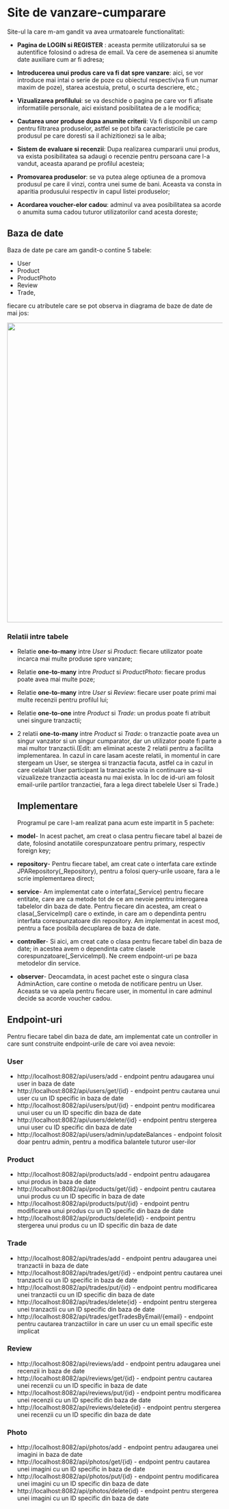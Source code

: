 # Site de vanzare-cumparare
Site-ul la care m-am gandit va avea urmatoarele functionalitati:

- **Pagina de LOGIN si REGISTER** : aceasta permite utilizatorului sa se autentifice folosind o adresa de email. Va cere de asemenea si anumite date auxiliare cum ar fi adresa;
    
- **Introducerea unui produs care va fi dat spre vanzare**: aici, se vor introduce mai intai o serie de poze cu obiectul respectiv(va fi un numar maxim de poze), starea acestuia, pretul, o scurta descriere, etc.;
    
- **Vizualizarea profilului**: se va deschide o pagina pe care vor fi afisate informatiile personale, aici existand posibilitatea de a le modifica;
    
- **Cautarea unor produse dupa anumite criterii**: Va fi disponibil un camp pentru filtrarea produselor, astfel se pot bifa caracteristicile pe care produsul pe care doresti sa il achizitionezi sa le aiba;
    
- **Sistem de evaluare si recenzii**: Dupa realizarea cumpararii unui produs, va exista posibilitatea sa adaugi o recenzie pentru persoana care l-a vandut, aceasta aparand pe profilul acesteia;
    
- **Promovarea produselor**: se va putea alege optiunea de a promova produsul pe care il vinzi, contra unei sume de bani. Aceasta va consta in aparitia produsului respectiv in capul listei produselor;
  
- **Acordarea voucher-elor cadou**: adminul va avea posibilitatea sa acorde o anumita suma cadou tuturor utilizatorilor cand acesta doreste;
    
## Baza de date

Baza de date pe care am gandit-o contine 5 tabele:
- User
- Product
- ProductPhoto
- Review
- Trade,
  
fiecare cu atributele care se pot observa in diagrama de baze de date de mai jos:

<p align="center">
  <img src="https://github.com/CristianHoban/PS_Project/assets/126794626/54b9728a-7106-4b76-847f-d7f26d9bcbcc" width="700">
</p>


### Relatii intre tabele

- Relatie **one-to-many** intre *User* si *Product*: fiecare utilizator poate incarca mai multe produse spre vanzare;
- Relatie **one-to-many** intre *Product* si *ProductPhoto*: fiecare produs poate avea mai multe poze;
- Relatie **one-to-many** intre *User* si *Review*: fiecare user poate primi mai multe recenzii pentru profilul lui;
- Relatie **one-to-one** intre *Product* si *Trade*: un produs poate fi atribuit unei singure tranzactii;
- 2 relatii **one-to-many** intre *Product* si *Trade*: o tranzactie poate avea un singur vanzator si un singur cumparator, dar un utilizator poate fi parte a mai multor tranzactii.(Edit: am eliminat aceste 2 relatii pentru a facilita implementarea. In cazul in care lasam aceste relatii, in momentul in care stergeam un User, se stergea si tranzactia facuta, astfel ca in cazul in care celalalt User participant la tranzactie voia in continuare sa-si vizualizeze tranzactia aceasta nu mai exista. In loc de id-uri am folosit email-urile partilor tranzactiei, fara a lega direct tabelele User si Trade.)

  ## Implementare

  Programul pe care l-am realizat pana acum este impartit in 5 pachete:
- **model**-
  In acest pachet, am creat o clasa pentru fiecare tabel al bazei de date, folosind anotatiile corespunzatoare pentru primary, respectiv foreign key;
- **repository**-
  Pentru fiecare tabel, am creat cate o interfata care extinde JPARepository(_Repository), pentru a folosi query-urile usoare, fara a le scrie implementarea direct;
- **service**-
  Am implementat cate o interfata(_Service) pentru fiecare entitate, care are ca metode tot de ce am nevoie pentru interogarea tabelelor din baza de date. Pentru fiecare din acestea, am creat o clasa(_ServiceImpl) care o extinde, in care am o dependinta pentru interfata corespunzatoare din repository. Am implementat in acest mod, pentru a face posibila decuplarea de baza de date.
- **controller**-
  Si aici, am creat cate o clasa pentru fiecare tabel din baza de date; in acestea avem o dependinta catre clasele corespunzatoare(_ServiceImpl). Ne creem endpoint-uri pe baza metodelor din service.
- **observer**-
  Deocamdata, in acest pachet este o singura clasa AdminAction, care contine o metoda de notificare pentru un User. Aceasta se va apela pentru fiecare user, in momentul in care adminul decide sa acorde voucher cadou.

## Endpoint-uri
Pentru fiecare tabel din baza de date, am implementat cate un controller in care sunt construite endpoint-urile de care voi avea nevoie:
### User
- http://localhost:8082/api/users/add - endpoint pentru adaugarea unui user in baza de date
- http://localhost:8082/api/users/get/{id} - endpoint pentru cautarea unui user cu un ID specific in baza de date
- http://localhost:8082/api/users/put/{id} - endpoint pentru modificarea unui user cu un ID specific din baza de date
- http://localhost:8082/api/users/delete/{id} - endpoint pentru stergerea unui user cu ID specific din baza de date
- http://localhost:8082/api/users/admin/updateBalances - endpoint folosit doar pentru admin, pentru a modifica balantele tuturor user-ilor

### Product
- http://localhost:8082/api/products/add - endpoint pentru adaugarea unui produs in baza de date
- http://localhost:8082/api/products/get/{id} - endpoint pentru cautarea unui produs cu un ID specific in baza de date
- http://localhost:8082/api/products/put/{id} - endpoint pentru modificarea unui produs cu un ID specific din baza de date
- http://localhost:8082/api/products/delete{id} - endpoint pentru stergerea unui produs cu un ID specific din baza de date

### Trade
- http://localhost:8082/api/trades/add - endpoint pentru adaugarea unei tranzactii in baza de date
- http://localhost:8082/api/trades/get/{id} - endpoint pentru cautarea unei tranzactii cu un ID specific in baza de date
- http://localhost:8082/api/trades/put/{id} - endpoint pentru modificarea unei tranzactii cu un ID specific din baza de date
- http://localhost:8082/api/trades/delete{id} - endpoint pentru stergerea unei tranzactii cu un ID specific din baza de date
- http://localhost:8082/api/trades/getTradesByEmail/{email} - endpoint pentru cautarea tranzactiilor in care un user cu un email specific este implicat

### Review
- http://localhost:8082/api/reviews/add - endpoint pentru adaugarea unei recenzii in baza de date
- http://localhost:8082/api/reviews/get/{id} - endpoint pentru cautarea unei recenzii cu un ID specific in baza de date
- http://localhost:8082/api/reviews/put/{id} - endpoint pentru modificarea unei recenzii cu un ID specific din baza de date
- http://localhost:8082/api/reviews/delete{id} - endpoint pentru stergerea unei recenzii cu un ID specific din baza de date

### Photo
- http://localhost:8082/api/photos/add - endpoint pentru adaugarea unei imagini in baza de date
- http://localhost:8082/api/photos/get/{id} - endpoint pentru cautarea unei imagini cu un ID specific in baza de date
- http://localhost:8082/api/photos/put/{id} - endpoint pentru modificarea unei imagini cu un ID specific din baza de date
- http://localhost:8082/api/photos/delete{id} - endpoint pentru stergerea unei imagini cu un ID specific din baza de date

